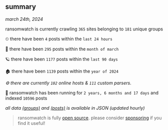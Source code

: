 
## summary
_march 24th, 2024_

ransomwatch is currently crawling `365` sites belonging to `181` unique groups

⏲ there have been `4` posts within the `last 24 hours`

🦈 there have been `295` posts within the `month of march`

🪐 there have been `1177` posts within the `last 90 days`

🏚 there have been `1139` posts within the `year of 2024`

_⚙️ there are currently `102` online hosts & `111` custom parsers._

🦕 ransomwatch has been running for `2 years, 6 months and 17 days` and indexed `10596` posts

_all data  [(groups)](http://ransomwhat.telemetry.ltd/groups) and [(posts)](http://ransomwhat.telemetry.ltd/posts) is available in JSON (updated hourly)_

> ransomwatch is fully [open source](https://github.com/joshhighet/ransomwatch#ransomwatch--). please consider [sponsoring](https://github.com/sponsors/joshhighet) if you find it useful!
